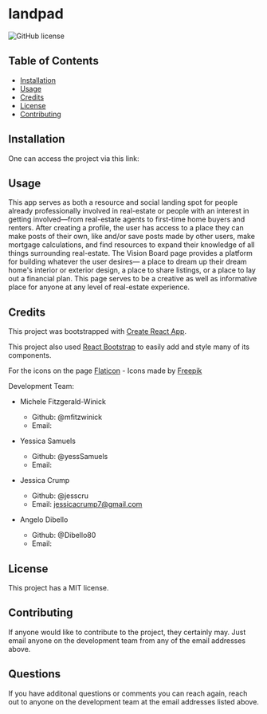 # landpad

![GitHub license](https://img.shields.io/badge/license-MIT-blue.svg)

## Table of Contents 

* [Installation](#installation)
* [Usage](#usage)
* [Credits](#credits)
* [License](#license)
* [Contributing](#contributing)

## Installation

One can access the project via this link: 

## Usage 

This app serves as both a resource and social landing spot for people already professionally involved in real-estate or people with an interest in getting involved—from real-estate agents to first-time home buyers and renters. After creating a profile, the user has access to a place they can make posts of their own, like and/or save posts made by other users, make mortgage calculations, and find resources to expand their knowledge of all things surrounding real-estate. The Vision Board page provides a platform for building whatever the user desires— a place to dream up their dream home's interior or exterior design, a place to share listings, or a place to lay out a financial plan. This page serves to be a creative as well as informative place for anyone at any level of real-estate experience. 

## Credits

This project was bootstrapped with [Create React App](https://github.com/facebook/create-react-app).

This project also used [React Bootstrap](https://react-bootstrap.github.io/) to easily add and style many of its components. 

For the icons on the page [Flaticon]("https://www.flaticon.com/") - Icons made by [Freepik]("https://www.freepik.com")

Development Team: 

* Michele Fitzgerald-Winick 
    * Github: @mfitzwinick
    * Email: 

* Yessica Samuels
    * Github: @yessSamuels
    * Email: 

* Jessica Crump
    * Github: @jesscru
    * Email: jessicacrump7@gmail.com

* Angelo Dibello
    * Github: @Dibello80
    * Email: 

## License

This project has a MIT license. 

## Contributing

If anyone would like to contribute to the project, they certainly may. Just email anyone on the development team from any of the email addresses above.

## Questions 

If you have additonal questions or comments you can reach again, reach out to anyone on the development team at the email addresses listed above. 